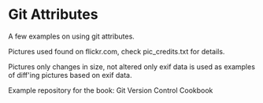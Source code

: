 Git Attributes
==============

A few examples on using git attributes.

Pictures used found on flickr.com,
check pic_credits.txt for details.

Pictures only changes in size, not altered
only exif data is used as examples of diff'ing
pictures based on exif data.

Example repository for the book: Git Version Control Cookbook
